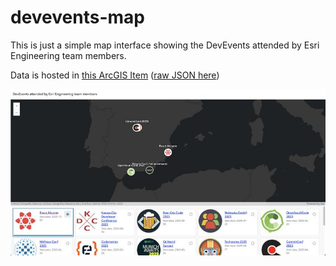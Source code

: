 # devevents-map

This is just a simple map interface showing the DevEvents attended by Esri Engineering team members.

Data is hosted in [this ArcGIS Item](https://arcgis-devlabs.maps.arcgis.com/home/item.html?id=bf6fccd45e084a2fae0053ad534ffd8f#overview) ([raw JSON here](https://services3.arcgis.com/GVgbJbqm8hXASVYi/ArcGIS/rest/services/Esri_Developers_presence_at_events_view/FeatureServer/0/query?where=1%3D1&objectIds=&geometry=&geometryType=esriGeometryEnvelope&inSR=&spatialRel=esriSpatialRelIntersects&resultType=none&distance=0.0&units=esriSRUnit_Meter&relationParam=&returnGeodetic=false&outFields=*&returnGeometry=true&featureEncoding=esriDefault&multipatchOption=xyFootprint&maxAllowableOffset=&geometryPrecision=&outSR=&defaultSR=&datumTransformation=&applyVCSProjection=false&returnIdsOnly=false&returnUniqueIdsOnly=false&returnCountOnly=false&returnExtentOnly=false&returnQueryGeometry=false&returnDistinctValues=false&cacheHint=false&collation=&orderByFields=&groupByFieldsForStatistics=&outStatistics=&having=&resultOffset=&resultRecordCount=&returnZ=false&returnM=false&returnTrueCurves=false&returnExceededLimitFeatures=true&quantizationParameters=&sqlFormat=none&f=pgeojson&token=))

![Screenshot](./images/screenshot.png)